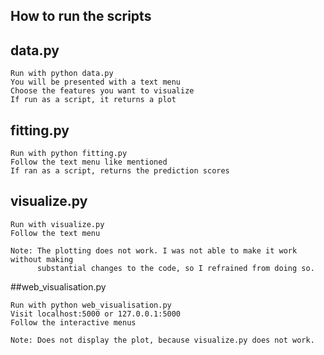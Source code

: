 ## How to run the scripts

## data.py
```
Run with python data.py
You will be presented with a text menu
Choose the features you want to visualize
If run as a script, it returns a plot
```

## fitting.py
```
Run with python fitting.py
Follow the text menu like mentioned
If ran as a script, returns the prediction scores
```
## visualize.py
```
Run with visualize.py
Follow the text menu

Note: The plotting does not work. I was not able to make it work without making
      substantial changes to the code, so I refrained from doing so.
```

##web_visualisation.py
```
Run with python web_visualisation.py
Visit localhost:5000 or 127.0.0.1:5000
Follow the interactive menus

Note: Does not display the plot, because visualize.py does not work.
```

